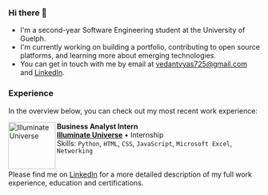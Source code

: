 ### Hi there 👋
- I'm a second-year Software Engineering student at the University of Guelph.
- I'm currently working on building a portfolio, contributing to open source platforms, and learning more about emerging technologies.
- You can get in touch with me by email at [vedantvyas725@gmail.com](mailto:vedantvyas725@gmail.com) and [LinkedIn](https://www.linkedin.com/in/vedant-vyas5/).

### Experience
In the overview below, you can check out my most recent work experience:

[<img align="left" height="94px" width="94px" alt="Illuminate Universe" src="https://www.google.com/url?sa=i&url=https%3A%2F%2Fwww.illuminateuniverse.com%2Femployers&psig=AOvVaw3ag9M2Foy64mftZEPK9hjV&ust=1693245368423000&source=images&cd=vfe&opi=89978449&ved=0CBAQjRxqFwoTCLD9-9a0_YADFQAAAAAdAAAAABAQ?raw=true"/>](https://www.illuminateuniverse.com/)

**Business Analyst Intern** \
[**Illuminate Universe**](https://www.illuminateuniverse.com/) • Internship \
Skills: `Python`, `HTML`, `CSS`, `JavaScript`, `Microsoft Excel`, `Networking`
<br/>
<br/>

Please find me on [LinkedIn](https://www.linkedin.com/in/vedant-vyas5/) for a more detailed description of my full work experience, education and certifications.
